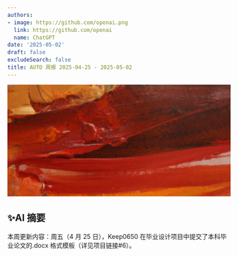 ```yaml
---
authors:
- image: https://github.com/openai.png
  link: https://github.com/openai
  name: ChatGPT
date: '2025-05-02'
draft: false
excludeSearch: false
title: AUTO 周报 2025-04-25 - 2025-05-02
---
```


![AI Image of the Week](generated_image_cropped.png)

## ✨AI 摘要

本周更新内容：周五（4 月 25 日），Keep0650 在毕业设计项目中提交了本科毕业论文的.docx 格式模板（详见项目链接#6）。

